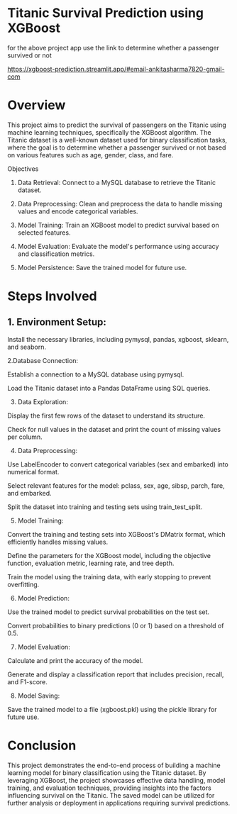 # Titanic Survival Prediction using XGBoost
for the above project app use the link to determine whether a passenger survived or not 

https://xgboost-prediction.streamlit.app/#email-ankitasharma7820-gmail-com

# Overview
This project aims to predict the survival of passengers on the Titanic using machine learning techniques, specifically the XGBoost algorithm. The Titanic dataset is a well-known dataset used for binary classification tasks, where the goal is to determine whether a passenger survived or not based on various features such as age, gender, class, and fare.

Objectives
1. Data Retrieval: Connect to a MySQL database to retrieve the Titanic dataset.

2. Data Preprocessing: Clean and preprocess the data to handle missing values and encode categorical variables.

3. Model Training: Train an XGBoost model to predict survival based on selected features.

4. Model Evaluation: Evaluate the model's performance using accuracy and classification metrics.

5. Model Persistence: Save the trained model for future use.

# Steps Involved
## 1. Environment Setup:

Install the necessary libraries, including pymysql, pandas, xgboost, sklearn, and seaborn.

2.Database Connection:

Establish a connection to a MySQL database using pymysql.

Load the Titanic dataset into a Pandas DataFrame using SQL queries.

3. Data Exploration:

Display the first few rows of the dataset to understand its structure.

Check for null values in the dataset and print the count of missing values per column.

4. Data Preprocessing:

Use LabelEncoder to convert categorical variables (sex and embarked) into numerical format.

Select relevant features for the model: pclass, sex, age, sibsp, parch, fare, and embarked.

Split the dataset into training and testing sets using train_test_split.

5. Model Training:

Convert the training and testing sets into XGBoost's DMatrix format, which efficiently handles missing values.

Define the parameters for the XGBoost model, including the objective function, evaluation metric, learning rate, and tree depth.

Train the model using the training data, with early stopping to prevent overfitting.

6. Model Prediction:

Use the trained model to predict survival probabilities on the test set.

Convert probabilities to binary predictions (0 or 1) based on a threshold of 0.5.

7. Model Evaluation:

Calculate and print the accuracy of the model.

Generate and display a classification report that includes precision, recall, and F1-score.

8. Model Saving:

Save the trained model to a file (xgboost.pkl) using the pickle library for future use.

# Conclusion
This project demonstrates the end-to-end process of building a machine learning model for binary classification using the Titanic dataset. By leveraging XGBoost, the project showcases effective data handling, model training, and evaluation techniques, providing insights into the factors influencing survival on the Titanic. The saved model can be utilized for further analysis or deployment in applications requiring survival predictions.
